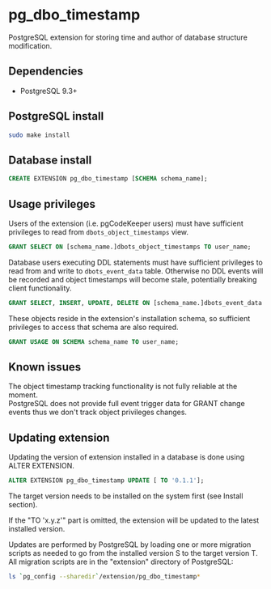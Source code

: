 pg_dbo_timestamp
==================

PostgreSQL extension for storing time and author of database structure modification.

Dependencies
------------

 * PostgreSQL 9.3+

PostgreSQL install
-------

```sh
sudo make install
```

Database install
---------------
```sql
CREATE EXTENSION pg_dbo_timestamp [SCHEMA schema_name];
```

Usage privileges
---------------

Users of the extension (i.e. pgCodeKeeper users) must have sufficient privileges to read from `dbots_object_timestamps` view.

```sql
GRANT SELECT ON [schema_name.]dbots_object_timestamps TO user_name;
```

Database users executing DDL statements must have sufficient privileges to read from and write to `dbots_event_data` table. Otherwise no DDL events will be recorded and object timestamps will become stale, potentially breaking client functionality.


```sql
GRANT SELECT, INSERT, UPDATE, DELETE ON [schema_name.]dbots_event_data TO user_name;
```

These objects reside in the extension's installation schema, so sufficient privileges to access that schema are also required.

```sql
GRANT USAGE ON SCHEMA schema_name TO user_name;
```

Known issues
----------------

The object timestamp tracking functionality is not fully reliable at the moment.  
PostgreSQL does not provide full event trigger data for GRANT change events thus we don't track object privileges changes.

Updating extension
----------------

Updating the version of extension installed in a database
is done using ALTER EXTENSION.

```sql
ALTER EXTENSION pg_dbo_timestamp UPDATE [ TO '0.1.1'];
```

The target version needs to be installed on the system first
(see Install section).

If the "TO 'x.y.z'" part is omitted, the extension will be updated to the
latest installed version.

Updates are performed by PostgreSQL by loading one or more migration scripts
as needed to go from the installed version S to the target version T.
All migration scripts are in the "extension" directory of PostgreSQL:

```sh
ls `pg_config --sharedir`/extension/pg_dbo_timestamp*
```
